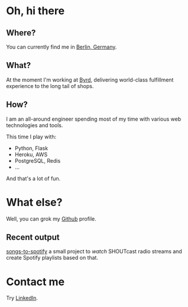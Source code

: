 # Oh, hi there

## Where?

You can currently find me in [Berlin, Germany](http://www.openstreetmap.org/?mlat=52.518611&mlon=13.408333&zoom=12#map=12/52.5186/13.4083&layers=T).

## What? 

At the moment I'm working at [Byrd](https://getbyrd.com/), delivering world-class fulfillment experience to the long tail of shops.

## How?

I am an all-around engineer spending most of my time with various web technologies and tools.

This time I play with:

* Python, Flask
* Heroku, AWS
* PostgreSQL, Redis
* ...

And that's a lot of fun.

# What else?

Well, you can grok my [Github](https://github.com/odiroot) profile.

## Recent output

[songs-to-spotify](https://github.com/odiroot/songs-to-spotify) a small project to *watch* SHOUTcast radio streams and create Spotify playlists based on that.

# Contact me

Try [LinkedIn](https://de.linkedin.com/in/michalodnous).
